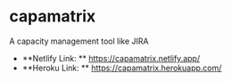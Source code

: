 # capamatrix
A capacity management tool like JIRA
- **Netlify Link: ** https://capamatrix.netlify.app/
- **Heroku Link: ** https://capamatrix.herokuapp.com/
